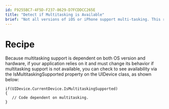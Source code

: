 ```yaml
---
id: F9255BC7-4F5D-F237-8629-D7FCDDCC265E
title: "Detect if Multitasking is Available"
brief: "Not all versions of iOS or iPhone support multi-tasking. This recipe will show how to detect if multi-tasking is supported on the device."
---
```


<a name="Recipe" class="injected"></a>


# Recipe

Because multitasking support is dependent on both OS version and hardware, if
your application relies on it and must change its behavior if multitasking
support is not available, you can check to see availability via the
IsMultitaskingSupported property on the UIDevice class, as shown below:

```
if(UIDevice.CurrentDevice.IsMultitaskingSupported)
{
   // Code dependent on multitasking.
}
```
